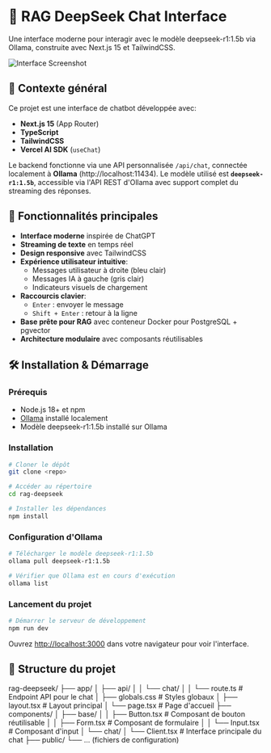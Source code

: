 # 🤖 RAG DeepSeek Chat Interface

Une interface moderne pour interagir avec le modèle deepseek-r1:1.5b via Ollama, construite avec Next.js 15 et TailwindCSS.

![Interface Screenshot](https://placehold.co/600x400?text=DeepSeek+Chat+Interface)

## 🎯 Contexte général

Ce projet est une interface de chatbot développée avec:
- **Next.js 15** (App Router)
- **TypeScript**
- **TailwindCSS**
- **Vercel AI SDK** (`useChat`)

Le backend fonctionne via une API personnalisée `/api/chat`, connectée localement à **Ollama** (http://localhost:11434).
Le modèle utilisé est **`deepseek-r1:1.5b`**, accessible via l'API REST d'Ollama avec support complet du streaming des réponses.

## 🚀 Fonctionnalités principales

- **Interface moderne** inspirée de ChatGPT
- **Streaming de texte** en temps réel
- **Design responsive** avec TailwindCSS
- **Expérience utilisateur intuitive**:
  - Messages utilisateur à droite (bleu clair)
  - Messages IA à gauche (gris clair)
  - Indicateurs visuels de chargement
- **Raccourcis clavier**:
  - `Enter` : envoyer le message
  - `Shift + Enter` : retour à la ligne
- **Base prête pour RAG** avec conteneur Docker pour PostgreSQL + pgvector
- **Architecture modulaire** avec composants réutilisables

## 🛠️ Installation & Démarrage

### Prérequis
- Node.js 18+ et npm
- [Ollama](https://ollama.ai/) installé localement
- Modèle deepseek-r1:1.5b installé sur Ollama

### Installation

```bash
# Cloner le dépôt
git clone <repo>

# Accéder au répertoire
cd rag-deepseek

# Installer les dépendances
npm install
```

### Configuration d'Ollama

```bash
# Télécharger le modèle deepseek-r1:1.5b
ollama pull deepseek-r1:1.5b

# Vérifier que Ollama est en cours d'exécution
ollama list
```

### Lancement du projet

```bash
# Démarrer le serveur de développement
npm run dev
```

Ouvrez [http://localhost:3000](http://localhost:3000) dans votre navigateur pour voir l'interface.

## 📁 Structure du projet

rag-deepseek/ ├── app/ │ ├── api/ │ │ └── chat/ │ │ └── route.ts # Endpoint API pour le chat │ ├── globals.css # Styles globaux │ ├── layout.tsx # Layout principal │ └── page.tsx # Page d'accueil ├── components/ │ ├── base/ │ │ ├── Button.tsx # Composant de bouton réutilisable │ │ ├── Form.tsx # Composant de formulaire │ │ └── Input.tsx # Composant d'input │ └── chat/ │ └── Client.tsx # Interface principale du chat ├── public/ └── ... (fichiers de configuration)